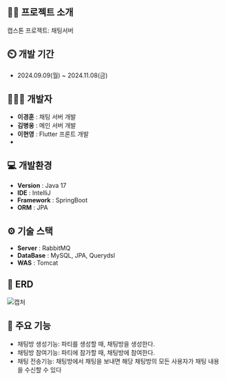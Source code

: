 ## 👨‍🏫 프로젝트 소개
캡스톤 프로젝트: 채팅서버

## ⏲️ 개발 기간 
- 2024.09.09(월) ~ 2024.11.08(금)
  
## 🧑‍🤝‍🧑 개발자  
- **이경훈** : 채팅 서버 개발
- **김병웅** : 메인 서버 개발
- **이현영** : Flutter 프론트 개발
- 
## 💻 개발환경
- **Version** : Java 17
- **IDE** : IntelliJ
- **Framework** : SpringBoot
- **ORM** : JPA

## ⚙️ 기술 스택
- **Server** : RabbitMQ
- **DataBase** : MySQL, JPA, Querydsl
- **WAS** : Tomcat

## 📝 ERD
![캡처](https://github.com/user-attachments/assets/950f7a23-46c6-44cf-a006-b86a27edc70c)


## 📌 주요 기능
- 채팅방 생성기능: 파티를 생성할 때, 채팅방을 생성한다.
- 채팅방 참여기능: 파티에 참가할 때, 채팅방에 참여한다.
- 채팅 전송기능: 채팅방에서 채팅을 보내면 해당 채팅방의 모든 사용자가 채팅 내용을 수신할 수 있다
  
